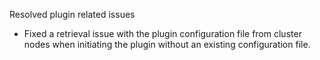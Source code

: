 Resolved plugin related issues

- Fixed a retrieval issue with the plugin configuration file from cluster nodes when initiating the plugin without an existing configuration file.
